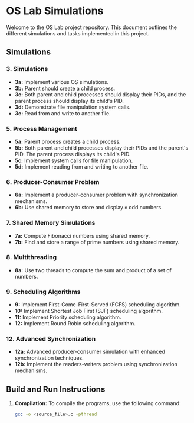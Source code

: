 # OS Lab Simulations

Welcome to the OS Lab project repository. This document outlines the different simulations and tasks implemented in this project.

## Simulations

### 3. Simulations
- **3a:** Implement various OS simulations.
- **3b:** Parent should create a child process.
- **3c:** Both parent and child processes should display their PIDs, and the parent process should display its child's PID.
- **3d:** Demonstrate file manipulation system calls.
- **3e:** Read from and write to another file.

### 5. Process Management
- **5a:** Parent process creates a child process.
- **5b:** Both parent and child processes display their PIDs and the parent's PID. The parent process displays its child's PID.
- **5c:** Implement system calls for file manipulation.
- **5d:** Implement reading from and writing to another file.

### 6. Producer-Consumer Problem
- **6a:** Implement a producer-consumer problem with synchronization mechanisms.
- **6b:** Use shared memory to store and display `n` odd numbers.

### 7. Shared Memory Simulations
- **7a:** Compute Fibonacci numbers using shared memory.
- **7b:** Find and store a range of prime numbers using shared memory.

### 8. Multithreading
- **8a:** Use two threads to compute the sum and product of a set of numbers.

### 9. Scheduling Algorithms
- **9:** Implement First-Come-First-Served (FCFS) scheduling algorithm.
- **10:** Implement Shortest Job First (SJF) scheduling algorithm.
- **11:** Implement Priority scheduling algorithm.
- **12:** Implement Round Robin scheduling algorithm.

### 12. Advanced Synchronization
- **12a:** Advanced producer-consumer simulation with enhanced synchronization techniques.
- **12b:** Implement the readers-writers problem using synchronization mechanisms.

## Build and Run Instructions

1. **Compilation:**
   To compile the programs, use the following command:
   ```bash
   gcc -o <source_file>.c -pthread
